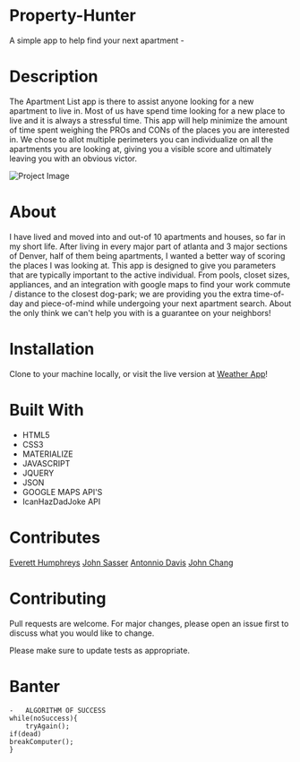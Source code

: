 # Property-Hunter

A simple app to help find your next apartment -

# Description

The Apartment List app is there to assist anyone looking for a new apartment to live in. Most of us have spend time looking for a new place to live and it is always a stressful time. This app will help minimize the amount of time spent weighing the PROs and CONs of the places you are interested in. We chose to allot multiple perimeters you can individualize on all the apartments you are looking at, giving you a visible score and ultimately leaving you with an obvious victor.

![Project Image](./)

# About

I have lived and moved into and out-of 10 apartments and houses, so far in my short life. After living in every major part of atlanta and 3 major sections of Denver, half of them being apartments, I wanted a better way of scoring the places I was looking at. This app is designed to give you parameters that are typically important to the active individual. From pools, closet sizes, appliances, and an integration with google maps to find your work commute / distance to the closest dog-park; we are providing you the extra time-of-day and piece-of-mind while undergoing your next apartment search. About the only think we can't help you with is a guarantee on your neighbors!

# Installation

Clone to your machine locally, or visit the live version at [Weather App](https://everetthumphreys.github.io/Property-Hunter/)!

# Built With

- HTML5
- CSS3
- MATERIALIZE
- JAVASCRIPT
- JQUERY
- JSON
- GOOGLE MAPS API'S
- IcanHazDadJoke API

# Contributes

[Everett Humphreys](https://github.com/everetthumphreys)
[John Sasser](https://github.com/JohnSasser)
[Antonnio Davis](https://github.com/tonythegoat14)
[John Chang](https://github.com/changman751)

# Contributing

Pull requests are welcome. For major changes, please open an issue first to discuss what you would like to change.

Please make sure to update tests as appropriate.

# Banter

    -   ALGORITHM OF SUCCESS
    while(noSuccess){
        tryAgain();
    if(dead)
    breakComputer();
    }

